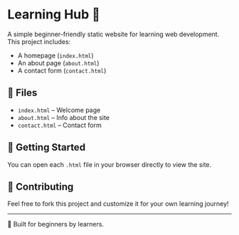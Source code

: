 # Learning Hub 🌱

A simple beginner-friendly static website for learning web development.  
This project includes:

- A homepage (`index.html`)
- An about page (`about.html`)
- A contact form (`contact.html`)

## 📁 Files
- `index.html` – Welcome page
- `about.html` – Info about the site
- `contact.html` – Contact form

## 🚀 Getting Started

You can open each `.html` file in your browser directly to view the site.

## 🤝 Contributing

Feel free to fork this project and customize it for your own learning journey!

---

🧡 Built for beginners by learners.
